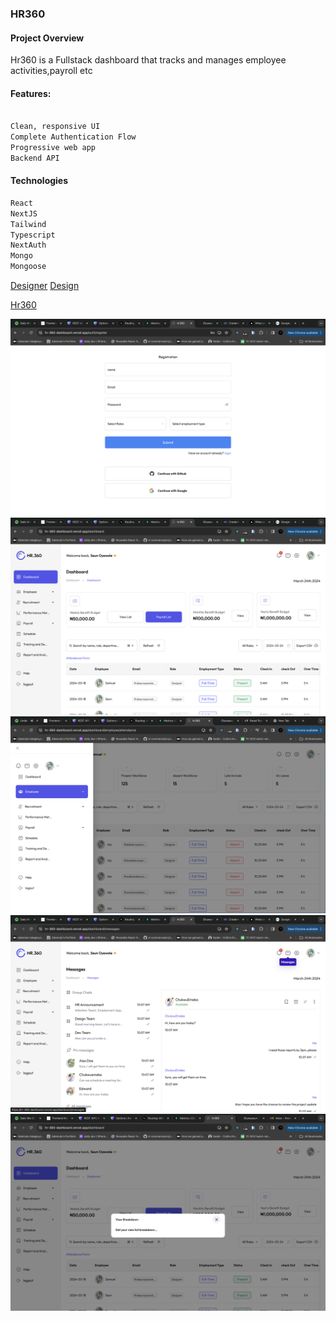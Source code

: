 ### HR360

#### Project Overview

Hr360 is a Fullstack dashboard that tracks and manages employee activities,payroll etc

#### Features:

```bash

Clean, responsive UI
Complete Authentication Flow
Progressive web app
Backend API

```

#### Technologies

```bash
React
NextJS
Tailwind
Typescript
NextAuth
Mongo
Mongoose
```

[Designer](https://www.behance.net/Barbaraani)
[Design](https://www.behance.net/gallery/189238867/HR-Dashboard-Concept-HR360)

[Hr360](https://hr-360-dashboard.vercel.app/)

![screenshot](<assets/Screenshot 2024-03-24 at 14.37.18.png>)
![screenshot](<assets/Screenshot 2024-03-24 at 14.37.45.png>)
![screenshot](<assets/Screenshot 2024-03-24 at 15.13.36.png>)
![screenshot](<assets/Screenshot 2024-03-24 at 14.38.00.png>)
![screenshot](<assets/Screenshot 2024-03-24 at 14.42.43.png>)

